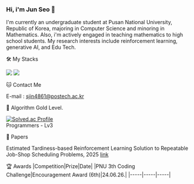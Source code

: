 ### Hi, i'm Jun Seo 👋
I'm currently an undergraduate student at Pusan National University, Republic of Korea, majoring in Computer Science and minoring in Mathematics.
Also, i'm actively engaged in teaching mathematics to high school students. 
My research interests include reinforcement learning, generative AI, and Edu Tech.

🛠️ My Stacks

<img src="https://img.shields.io/badge/Python-3766AB?style=flat-square&logo=Python&logoColor=white"/> <img src="https://img.shields.io/badge/Pytorch-FF6F00?style=flat-square&logo=Pytorch&logoColor=white"/> 

🐱 Contact Me

E-mail : sjin4861@postech.ac.kr

🏅 Algorithm Gold Level. 

[![Solved.ac Profile](http://mazassumnida.wtf/api/v2/generate_badge?boj=sjin4861)](https://solved.ac/sjin4861/)  
Programmers - Lv3

📃 Papers

Estimated Tardiness-based Reinforcement Learning Solution to Repeatable Job-Shop Scheduling Problems, 2025 [link](https://www.mdpi.com/3114726)

🏆 Awards
|Competition|Prize|Date|
|PNU 3th Coding Challenge|Encouragement Award (6th)|24.06.26.|
|-----|-----|-----|
